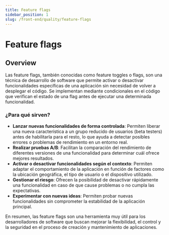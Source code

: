 ```yaml
---
title: Feature flags
sidebar_position: 1
slug: /front-end/quality/feature-flags
---
```


# Feature flags

## Overview
Las feature flags, también conocidas como feature toggles o flags, son una técnica de desarrollo de software que permite activar o desactivar funcionalidades específicas de una aplicación sin necesidad de volver a desplegar el código. Se implementan mediante condicionales en el código que verifican el estado de una flag antes de ejecutar una determinada funcionalidad.


### ¿Para qué sirven?
- **Lanzar nuevas funcionalidades de forma controlada**: Permiten liberar una nueva característica a un grupo reducido de usuarios (beta testers) antes de habilitarla para el resto, lo que ayuda a detectar posibles errores o problemas de rendimiento en un entorno real.
- **Realizar pruebas A/B**: Facilitan la comparación del rendimiento de diferentes versiones de una funcionalidad para determinar cuál ofrece mejores resultados.
- **Activar o desactivar funcionalidades según el contexto**: Permiten adaptar el comportamiento de la aplicación en función de factores como la ubicación geográfica, el tipo de usuario o el dispositivo utilizado.
- **Gestionar el riesgo**: Ofrecen la posibilidad de desactivar rápidamente una funcionalidad en caso de que cause problemas o no cumpla las expectativas.
- **Experimentar con nuevas ideas**: Permiten probar nuevas funcionalidades sin comprometer la estabilidad de la aplicación principal.


En resumen, las feature flags son una herramienta muy útil para los desarrolladores de software que buscan mejorar la flexibilidad, el control y la seguridad en el proceso de creación y mantenimiento de aplicaciones.